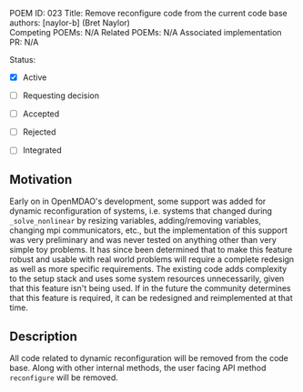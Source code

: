 POEM ID: 023
Title:  Remove reconfigure code from the current code base
authors: [naylor-b] (Bret Naylor)  
Competing POEMs: N/A
Related POEMs: N/A
Associated implementation PR: N/A

Status:

- [x] Active
- [ ] Requesting decision
- [ ] Accepted
- [ ] Rejected
- [ ] Integrated


Motivation
----------

Early on in OpenMDAO's development, some support was added for dynamic reconfiguration of systems,
i.e. systems that changed during `_solve_nonlinear` by resizing variables, adding/removing variables, 
changing mpi communicators, etc., but the implementation of this support was very preliminary and 
was never tested on anything other than very simple toy problems.  It has since been determined that
to make this feature robust and usable with real world problems will require a complete redesign as
well as more specific requirements.  The existing code adds complexity to the setup stack and uses 
some system resources unnecessarily, given that this feature isn't being used.  If in the future
the community determines that this feature is required, it can be redesigned and reimplemented at
that time.


Description
-----------

All code related to dynamic reconfiguration will be removed from the code base.  Along with other
internal methods, the user facing API method `reconfigure` will be removed.
